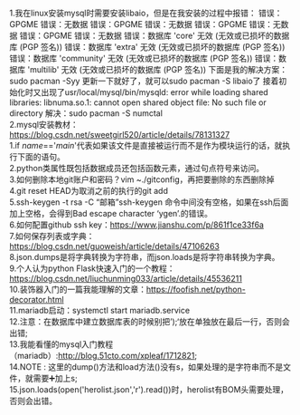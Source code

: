 <br />1.我在linux安装mysql时需要安装libaio，但是在我安装的过程中报错：
错误：GPGME 错误：无数据
错误：GPGME 错误：无数据
错误：GPGME 错误：无数据
错误：GPGME 错误：无数据
错误：数据库 'core' 无效 (无效或已损坏的数据库 (PGP 签名))
错误：数据库 'extra' 无效 (无效或已损坏的数据库 (PGP 签名))
错误：数据库 'community' 无效 (无效或已损坏的数据库 (PGP 签名))
错误：数据库 'multilib' 无效 (无效或已损坏的数据库 (PGP 签名))
下面是我的解决方案：
sudo pacman -Syy
更新一下就好了，就可以sudo pacman -S libaio了
接着初始化时又出现了usr/local/mysql/bin/mysqld: error while loading shared libraries: libnuma.so.1: cannot open shared object file: No such file or directory
解决：sudo pacman -S numctal
<br />2.mysql安装教材：https://blog.csdn.net/sweetgirl520/article/details/78131327
<br/>1.if  _name_=='_main_'代表如果该文件是直接被运行而不是作为模块运行的话，就执行下面的语句。
<br/>2.python类属性既包括数据成员还包括函数元素，通过句点符号来访问。
<br/>3.如何删除本地git账户和密码？vim ~./gitconfig，再把要删除的东西删除掉
<br/>4.git reset HEAD为取消之前的执行的git add
<br/>5.ssh-keygen -t rsa -C “邮箱”ssh-keygen 命令中间没有空格，如果在ssh后面加上空格，会得到Bad escape character ‘ygen’.的错误。
<br/>6.如何配置github ssh key：https://www.jianshu.com/p/861f1ce33f6a
<br/>7.如何保存列表或字典：https://blog.csdn.net/guoweish/article/details/47106263
<br/>8.json.dumps是将字典转换为字符串，而json.loads是将字符串转换为字典。
<br/>9.个人认为python Flask快速入门的一个教程：https://blog.csdn.net/liuchunming033/article/details/45536211
<br/>10.装饰器入门的一篇我能理解的文章：https://foofish.net/python-decorator.html
<br/>11.mariadb启动：systemctl start mariadb.service
<br/>12.注意：在数据库中建立数据库表的时候别把’);‘放在单独放在最后一行，否则会出错;
<br/>13.我能看懂的mysql入门教程（mariadb）:http://blog.51cto.com/xpleaf/1712821;
<br/>14.NOTE : 这里的dump()方法和load方法()没有s，如果处理的是字符串而不是文件，就需要➕加上s;
<br/>15.json.loads(open('herolist.json','r').read())时，herolist有BOM头需要处理，否则会出错。

